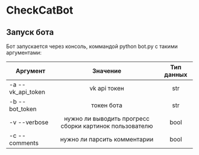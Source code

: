 # CheckCatBot

## Запуск бота

Бот запускается через консоль, коммандой python bot.py с такими аргументами:

|Аргумент | Значение  | Тип данных
| ------------- |:-------------:|:-------------:|
| -a --vk_api_token | vk api токен | str
| -b --bot_token | токен бота | str
| -v --verbose | нужно ли выводить прогресс сборки картинок пользователю | bool 
| -c --comments | нужно ли парсить комментарии | bool
